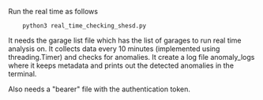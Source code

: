 Run the real time as follows

    	python3 real_time_checking_shesd.py


It needs the garage list file which has the list of garages to run real time analysis on.  It collects data every 10 minutes (implemented using threading.Timer) and checks for anomalies.  It create a log file anomaly_logs where it keeps metadata and prints out the detected anomalies in the terminal.

Also needs a "bearer" file with the authentication token.